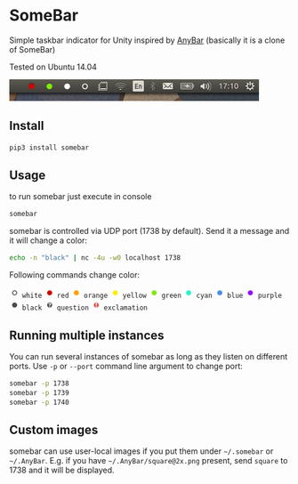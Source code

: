 # SomeBar

Simple taskbar indicator for Unity inspired by [AnyBar](https://github.com/tonsky/AnyBar) (basically it is a clone of SomeBar)

Tested on Ubuntu 14.04

<img src="somebar.png?raw=true" />

## Install

```sh
pip3 install somebar
```

## Usage

to run somebar just execute in console
```sh
somebar
```

somebar is controlled via UDP port (1738 by default). Send it a message and it will change a color:

```sh
echo -n "black" | nc -4u -w0 localhost 1738
```

Following commands change color:

<img src="somebar_icons/white@2x.png?raw=true" width=19 /> `white`
<img src="somebar_icons/red@2x.png?raw=true" width=19 /> `red`
<img src="somebar_icons/orange@2x.png?raw=true" width=19 /> `orange`
<img src="somebar_icons/yellow@2x.png?raw=true" width=19 /> `yellow`
<img src="somebar_icons/green@2x.png?raw=true" width=19 /> `green`
<img src="somebar_icons/cyan@2x.png?raw=true" width=19 /> `cyan`
<img src="somebar_icons/blue@2x.png?raw=true" width=19 /> `blue`
<img src="somebar_icons/purple@2x.png?raw=true" width=19 /> `purple`
<img src="somebar_icons/black@2x.png?raw=true" width=19 /> `black`
<img src="somebar_icons/question@2x.png?raw=true" width=19 /> `question`
<img src="somebar_icons/exclamation@2x.png?raw=true" width=19 /> `exclamation`

## Running multiple instances

You can run several instances of somebar as long as they listen on different ports. Use `-p` or `--port` command line argument to change port:

```sh
somebar -p 1738
somebar -p 1739
somebar -p 1740
```

## Custom images

somebar can use user-local images if you put them under `~/.somebar` or `~/.AnyBar`. E.g. if you have `~/.AnyBar/square@2x.png` present, send `square` to 1738 and it will be displayed.
